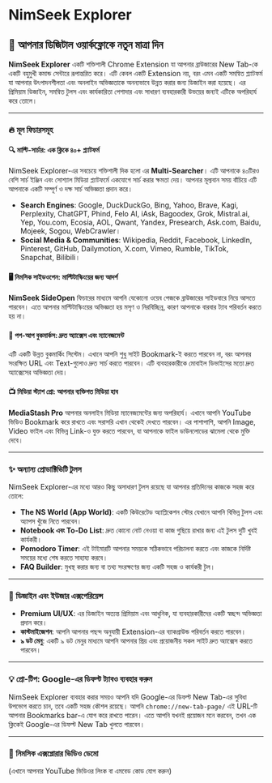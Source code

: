 # NimSeek Explorer

## 🚀 আপনার ডিজিটাল ওয়ার্কফ্লোকে নতুন মাত্রা দিন

**NimSeek Explorer** একটি শক্তিশালী Chrome Extension যা আপনার ব্রাউজারের New Tab-কে একটি বহুমুখী কমান্ড সেন্টারে রূপান্তরিত করে। এটি কেবল একটি Extension নয়, বরং এমন একটি সমন্বিত প্ল্যাটফর্ম যা আপনার উৎপাদনশীলতা এবং অনলাইন অভিজ্ঞতাকে অনন্যভাবে উন্নত করার জন্য ডিজাইন করা হয়েছে। এর প্রিমিয়াম ডিজাইন, সমন্বিত টুলস এবং কার্যকারিতা পেশাদার এবং সাধারণ ব্যবহারকারী উভয়ের জন্যই এটিকে অপরিহার্য করে তোলে।

---

### 🔥 মূল ফিচারসমূহ

#### 🔍 মাল্টি-সার্চার: এক ক্লিকে ৪০+ প্ল্যাটফর্ম
NimSeek Explorer-এর সবচেয়ে শক্তিশালী দিক হলো এর **Multi-Searcher**। এটি আপনাকে ৪০টিরও বেশি সার্চ ইঞ্জিন এবং সোশ্যাল মিডিয়া প্ল্যাটফর্মে একযোগে সার্চ করার ক্ষমতা দেয়। আপনার মূল্যবান সময় বাঁচিয়ে এটি আপনাকে একটি সম্পূর্ণ ও দক্ষ সার্চ অভিজ্ঞতা প্রদান করে।
* **Search Engines**: Google, DuckDuckGo, Bing, Yahoo, Brave, Kagi, Perplexity, ChatGPT, Phind, Felo AI, iAsk, Bagoodex, Grok, Mistral.ai, Yep, You.com, Ecosia, AOL, Qwant, Yandex, Presearch, Ask.com, Baidu, Mojeek, Sogou, WebCrawler।
* **Social Media & Communities**: Wikipedia, Reddit, Facebook, LinkedIn, Pinterest, GitHub, Dailymotion, X.com, Vimeo, Rumble, TikTok, Snapchat, Bilibili।

#### 🖥️ নিমসিক সাইডওপেন: মাল্টিটাস্কিংয়ের জন্য আদর্শ
**NimSeek SideOpen** ফিচারের মাধ্যমে আপনি যেকোনো ওয়েব পেজকে ব্রাউজারের সাইডবারে নিয়ে আসতে পারবেন। এতে আপনার মাল্টিটাস্কিংয়ের অভিজ্ঞতা হয় মসৃণ ও নিরবিচ্ছিন্ন, কারণ আপনাকে বারবার ট্যাব পরিবর্তন করতে হয় না।

#### 🔖 পপ-আপ বুকমার্কস: দ্রুত অ্যাক্সেস এবং ম্যানেজমেন্ট
এটি একটি উন্নত বুকমার্কিং সিস্টেম। এখানে আপনি শুধু সাইট Bookmark-ই করতে পারবেন না, বরং আপনার সংরক্ষিত URL এবং Text-গুলোও দ্রুত সার্চ করতে পারবেন। এটি ব্যবহারকারীকে মোবাইল ডিভাইসের মতো দ্রুত অ্যাক্সেসের অভিজ্ঞতা দেয়।

#### 📺 মিডিয়া স্ট্যাশ প্রো: আপনার ব্যক্তিগত মিডিয়া হাব
**MediaStash Pro** আপনার অনলাইন মিডিয়া ম্যানেজমেন্টের জন্য অপরিহার্য। এখানে আপনি YouTube ভিডিও Bookmark করে রাখতে এবং সরাসরি এখান থেকেই দেখতে পারবেন। এর পাশাপাশি, আপনি Image, Video ফাইল এবং বিভিন্ন Link-ও যুক্ত করতে পারবেন, যা আপনাকে ফাইল ডাউনলোডের ঝামেলা থেকে মুক্তি দেবে।

---

### ✨ অন্যান্য প্রোডাক্টিভিটি টুলস

NimSeek Explorer-এর মধ্যে আরও কিছু অসাধারণ টুলস রয়েছে যা আপনার প্রতিদিনের কাজকে সহজ করে তোলে:

* **The NS World (App World)**: একটি কিউরেটেড অ্যাপ্লিকেশন স্টোর যেখানে আপনি বিভিন্ন টুলস এবং অ্যাপস খুঁজে নিতে পারবেন।
* **Notebook এবং To-Do List**: দ্রুত কোনো নোট নেওয়া বা কাজ গুছিয়ে রাখার জন্য এই টুলস দুটি খুবই কার্যকরী।
* **Pomodoro Timer**: এই টাইমারটি আপনার সময়কে সঠিকভাবে পরিচালনা করতে এবং কাজকে নির্দিষ্ট সময়ের মধ্যে শেষ করতে সাহায্য করবে।
* **FAQ Builder**: মুখস্থ করার জন্য বা তথ্য সংরক্ষণের জন্য একটি সহজ ও কার্যকরী টুল।

---

### 🎨 ডিজাইন এবং ইউজার এক্সপেরিয়েন্স

* **Premium UI/UX**: এর ডিজাইন অত্যন্ত প্রিমিয়াম এবং আধুনিক, যা ব্যবহারকারীদের একটি স্বচ্ছন্দ অভিজ্ঞতা প্রদান করে।
* **কাস্টমাইজেশন**: আপনি আপনার পছন্দ অনুযায়ী Extension-এর ব্যাকগ্রাউন্ড পরিবর্তন করতে পারবেন।
* **৯ ডট মেনু**: একটি ৯ ডট মেনুর মাধ্যমে আপনি আপনার প্রিয় এবং প্রয়োজনীয় সকল সাইট দ্রুত অ্যাক্সেস করতে পারবেন।

---

### 💡 প্রো-টিপ: Google-এর ডিফল্ট ট্যাবও ব্যবহার করুন
NimSeek Explorer ব্যবহার করার সময়ও আপনি যদি Google-এর ডিফল্ট New Tab-এর সুবিধা উপভোগ করতে চান, তবে একটি সহজ কৌশল রয়েছে। আপনি `chrome://new-tab-page/` এই URL-টি আপনার Bookmarks bar-এ যোগ করে রাখতে পারেন। এতে আপনি যখনই প্রয়োজন মনে করবেন, তখন এক ক্লিকেই Google-এর ডিফল্ট New Tab খুলতে পারবেন।

---

### 🎥 নিমসিক এক্সপ্লোরার ভিডিও ডেমো
(এখানে আপনার YouTube ভিডিওর লিংক বা এমবেড কোড যোগ করুন)

